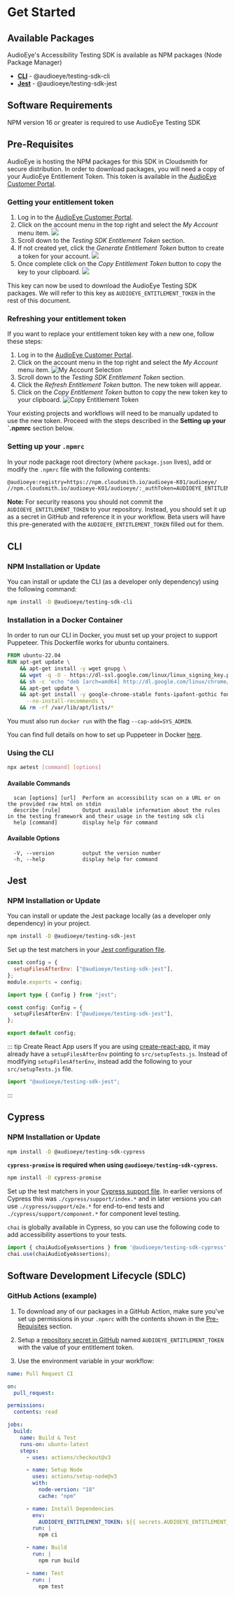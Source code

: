 # Get Started

## Available Packages

AudioEye's Accessibility Testing SDK is available as NPM packages (Node Package Manager)

- [**CLI**](#cli) - @audioeye/testing-sdk-cli
- [**Jest**](#jest) - @audioeye/testing-sdk-jest

## Software Requirements

NPM version 16 or greater is required to use AudioEye Testing SDK

## Pre-Requisites

AudioEye is hosting the NPM packages for this SDK in Cloudsmith for secure distribution. In order to download packages, 
you will need a copy of your AudioEye Entitlement Token. This token is available in the
[AudioEye Customer Portal](https://portal.audioeye.com/).

### Getting your entitlement token

1. Log in to the [AudioEye Customer Portal](https://portal.audioeye.com/). 
2. Click on the account menu in the top right and select the *My Account* menu item.
   <img src="/my-account.png" aria-hidden="true" />
3. Scroll down to the *Testing SDK Entitlement Token* section.
4. If not created yet, click the *Generate Entitlement Token* button to create a token for your account.
   <img src="/generate-entitlement-token.png" aria-hidden="true" />
5. Once complete click on the *Copy Entitlement Token* button to copy the key to your clipboard.
   <img src="/copy-entitlement-token.png" aria-hidden="true" />

This key can now be used to download the AudioEye Testing SDK packages. We will refer to this key as
`AUDIOEYE_ENTITLEMENT_TOKEN` in the rest of this document.

### Refreshing your entitlement token
If you want to replace your entitlement token key with a new one, follow these steps: 

1. Log in to the [AudioEye Customer Portal](https://portal.audioeye.com/). 
2. Click on the account menu in the top right and select the *My Account* menu item.
   ![My Account Selection](/my-account.png)
3. Scroll down to the *Testing SDK Entitlement Token* section.
4. Click the *Refresh Entitlement Token* button. The new token will appear.
5. Click on the *Copy Entitlement Token* button to copy the new token key to your clipboard.
   ![Copy Entitlement Token](/copy-entitlement-token.png) 

Your existing projects and workflows will need to be manually updated to use the new token. Proceed with the steps described in the **Setting up your `.npmrc** section below.

### Setting up your `.npmrc`

In your node package root directory (where `package.json` lives), add or modify the `.npmrc` file with the following contents:

```bash
@audioeye:registry=https://npm.cloudsmith.io/audioeye-K01/audioeye/
//npm.cloudsmith.io/audioeye-K01/audioeye/:_authToken=AUDIOEYE_ENTITLEMENT_TOKEN
```

**Note:** For security reasons you should not commit the `AUDIOEYE_ENTITLEMENT_TOKEN` to your repository. Instead, you should set it up as a secret in GitHub and reference it in your workflow. Beta users will have this pre-generated with the `AUDIOEYE_ENTITLEMENT_TOKEN` filled out for them.

## CLI

### NPM Installation or Update

You can install or update the CLI (as a developer only dependency) using the following command:

```bash
npm install -D @audioeye/testing-sdk-cli
```
### Installation in a Docker Container

In order to run our CLI in Docker, you must set up your project to support Puppeteer. This Dockerfile works for ubuntu containers.

```dockerfile
FROM ubuntu-22.04
RUN apt-get update \
    && apt-get install -y wget gnupg \
    && wget -q -O - https://dl-ssl.google.com/linux/linux_signing_key.pub | apt-key add - \
    && sh -c 'echo "deb [arch=amd64] http://dl.google.com/linux/chrome/deb/ stable main" >> /etc/apt/sources.list.d/google.list' \
    && apt-get update \
    && apt-get install -y google-chrome-stable fonts-ipafont-gothic fonts-wqy-zenhei fonts-thai-tlwg fonts-kacst fonts-freefont-ttf libxss1 \
      --no-install-recommends \
    && rm -rf /var/lib/apt/lists/*
```

You must also run `docker run` with the flag `--cap-add=SYS_ADMIN`.

You can find full details on how to set up Puppeteer in Docker [here](https://pptr.dev/troubleshooting#running-puppeteer-in-docker).

### Using the CLI

```bash
npx aetest [command] [options]
```

#### Available Commands
```
  scan [options] [url]  Perform an accessibility scan on a URL or on the provided raw html on stdin
  describe [rule]       Output available information about the rules in the testing framework and their usage in the testing sdk cli
  help [command]        display help for command    
```

#### Available Options
```
  -V, --version         output the version number
  -h, --help            display help for command
```
## Jest

### NPM Installation or Update

You can install or update the Jest package locally (as a developer only dependency) in your project.

```bash
npm install -D @audioeye/testing-sdk-jest
```

Set up the test matchers in your [Jest configuration file](https://jestjs.io/docs/configuration#setupfilesafterenv-array).

<CodeGroup>
  <CodeGroupItem title="Javascript" active>

```javascript
const config = {
  setupFilesAfterEnv: ["@audioeye/testing-sdk-jest"],
};
module.exports = config;
```

  </CodeGroupItem>

  <CodeGroupItem title="Typescript">

```typescript
import type { Config } from "jest";

const config: Config = {
  setupFilesAfterEnv: ["@audioeye/testing-sdk-jest"],
};

export default config;
```

  </CodeGroupItem>
</CodeGroup>

::: tip Create React App users
If you are using [create-react-app](https://create-react-app.dev/), it may already have a `setupFilesAfterEnv` pointing to `src/setupTests.js`. Instead of modifying `setupFilesAfterEnv`, instead add the following to your `src/setupTests.js` file.

```javascript
import "@audioeye/testing-sdk-jest";
```
:::

## Cypress

### NPM Installation or Update

```bash
npm install -D @audioeye/testing-sdk-cypress
```

__`cypress-promise` is required when using `@audioeye/testing-sdk-cypress`.__
```bash
npm install -D cypress-promise
```

Set up the test matchers in your [Cypress support file](https://docs.cypress.io/guides/core-concepts/writing-and-organizing-tests#Support-file). In earlier versions of Cypress this was `./cypress/support/index.*` and in later versions you can use `./cypress/support/e2e.*` for end-to-end tests and `./cypress/support/component.*` for component level testing.

`chai` is globally available in Cypress, so you can use the following code to add accessibility assertions to your tests.

```javascript
import { chaiAudioEyeAssertions } from '@audioeye/testing-sdk-cypress';
chai.use(chaiAudioEyeAssertions);
```

## Software Development Lifecycle (SDLC)

### GitHub Actions (example)

1. To download any of our packages in a GitHub Action, make sure you've set up permissions in your `.npmrc` with the contents shown in the [Pre-Requisites](#pre-requisites) section.

2. Setup a [repository secret in GitHub](https://docs.github.com/en/actions/security-guides/using-secrets-in-github-actions#creating-secrets-for-a-repository) named `AUDIOEYE_ENTITLEMENT_TOKEN` with the value of your entitlement token.

3. Use the environment variable in your workflow:

```yaml
name: Pull Request CI

on:
  pull_request:

permissions:
  contents: read

jobs:
  build:
    name: Build & Test
    runs-on: ubuntu-latest
    steps:
      - uses: actions/checkout@v3

      - name: Setup Node
        uses: actions/setup-node@v3
        with:
          node-version: "18"
          cache: "npm"

      - name: Install Dependencies
        env:
          AUDIOEYE_ENTITLEMENT_TOKEN: ${{ secrets.AUDIOEYE_ENTITLEMENT_TOKEN }}
        run: |
          npm ci

      - name: Build
        run: |
          npm run build

      - name: Test
        run: |
          npm test
```
